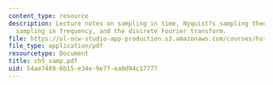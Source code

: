 ```yaml
---
content_type: resource
description: Lecture notes on sampling in time, Nyquist?s sampling theorem revisited,
  sampling in frequency, and the discrete Fourier transform.
file: https://ol-ocw-studio-app-production.s3.amazonaws.com/courses/hst-582j-biomedical-signal-and-image-processing-spring-2007/54ae74896b15e34e9e7fea0d94c17777_ch5_samp.pdf
file_type: application/pdf
resourcetype: Document
title: ch5_samp.pdf
uid: 54ae7489-6b15-e34e-9e7f-ea0d94c17777
---
```

